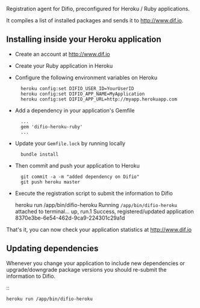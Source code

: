 Registration agent for Difio, preconfigured for Heroku / Ruby
applications.

It compiles a list of installed packages and sends it to http://www.dif.io.

Installing inside your Heroku application
-----------------------------------------

- Create an account at http://www.dif.io

- Create your Ruby application in Heroku

- Configure the following environment variables on Heroku

        heroku config:set DIFIO_USER_ID=YourUserID
        heroku config:set DIFIO_APP_NAME=MyApplication
        heroku config:set DIFIO_APP_URL=http://myapp.herokuapp.com

- Add a dependency in your application's Gemfile

        ...
        gem 'difio-heroku-ruby'
        ...

- Update your `Gemfile.lock` by running locally

        bundle install

- Then commit and push your application to Heroku

        git commit -a -m "added dependency on Difio"
        git push heroku master


- Execute the registration script to submit the information to Difio

    heroku run /app/bin/difio-heroku
    Running `/app/bin/difio-heroku` attached to terminal... up, run.1
    Success, registered/updated application 8370e3be-6e54-462d-9ca9-224301c29a1d


That's it, you can now check your application statistics at http://www.dif.io



Updating dependencies
----------------------

Whenever you change your application to include new dependencies or
upgrade/downgrade package versions you should re-submit the information to Difio.

::

    heroku run /app/bin/difio-heroku

